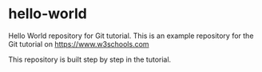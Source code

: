 # hello-world

Hello World repository for Git tutorial.
This is an example repository for the Git tutorial on https://www.w3schools.com

This repository is built step by step in the tutorial.
